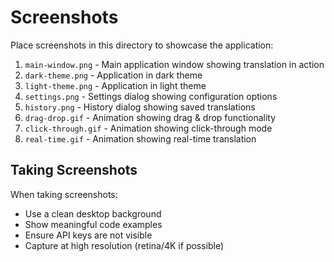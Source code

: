 # Screenshots

Place screenshots in this directory to showcase the application:

1. `main-window.png` - Main application window showing translation in action
2. `dark-theme.png` - Application in dark theme
3. `light-theme.png` - Application in light theme  
4. `settings.png` - Settings dialog showing configuration options
5. `history.png` - History dialog showing saved translations
6. `drag-drop.gif` - Animation showing drag & drop functionality
7. `click-through.gif` - Animation showing click-through mode
8. `real-time.gif` - Animation showing real-time translation

## Taking Screenshots

When taking screenshots:
- Use a clean desktop background
- Show meaningful code examples
- Ensure API keys are not visible
- Capture at high resolution (retina/4K if possible)